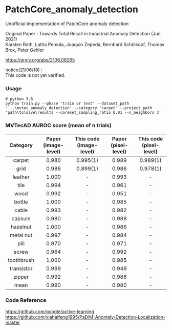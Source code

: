 # PatchCore_anomaly_detection
Unofficial implementation of PatchCore anomaly detection  


Original Paper : 
Towards Total Recall in Industrial Anomaly Detection (Jun 2021)  
Karsten Roth, Latha Pemula, Joaquin Zepeda, Bernhard Schölkopf, Thomas Brox, Peter Gehler  


https://arxiv.org/abs/2106.08265

notice(21/06/18) :  
This code is not yet verified.


### Usage 
~~~
# python 3.6
python train.py --phase 'train or test' --dataset_path '...\mvtec_anomaly_detection' --category 'carpet' --project_path 'path\to\save\results --coreset_sampling_ratio 0.01 --n_neighbors 3'
~~~

### MVTecAD AUROC score (mean of n trials)
| Category | Paper<br>(image-level) | This code<br>(image-level) | Paper<br>(pixel-level) | This code<br>(pixel-level) |
| :-----: | :-: | :-: | :-: | :-: |
| carpet | 0.980 | 0.995(1) | 0.989 | 0.989(1) |
| grid | 0.986 | 0.899(1) | 0.986 | 0.978(1) |
| leather | 1.000 | - | 0.993 | - |
| tile | 0.994 | - | 0.961 | - |
| wood | 0.992 | - | 0.951 | - |
| bottle | 1.000 | - | 0.985 | - |
| cable | 0.993 | - | 0.982 | - |
| capsule | 0.980 | - | 0.988 | - |
| hazelnut | 1.000 | - | 0.986 | - |
| metal nut | 0.997 | - | 0.984 | - |
| pill | 0.970 | - | 0.971 | - |
| screw | 0.964 | - | 0.992 | - |
| toothbrush | 1.000 | - | 0.985 | - |
| transistor | 0.999 | -| 0.949 | - |
| zipper | 0.992 | - | 0.988 | - |
| mean | 0.990 | - | 0.980 | - |

### Code Reference
https://github.com/google/active-learning  
https://github.com/xiahaifeng1995/PaDiM-Anomaly-Detection-Localization-master